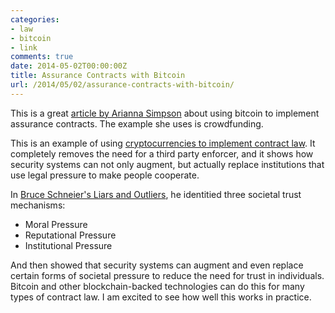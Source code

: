 ```yaml
---
categories:
- law
- bitcoin
- link
comments: true
date: 2014-05-02T00:00:00Z
title: Assurance Contracts with Bitcoin
url: /2014/05/02/assurance-contracts-with-bitcoin/
---
```


This is a great [article by Arianna Simpson](http://www.ariannasimpson.com/game-theory-assurance-contracts) about using bitcoin to implement assurance contracts. The example she uses is crowdfunding. 

This is an example of using [cryptocurrencies to implement contract law](/blog/2014/02/23/how-contract-law-could-become-a-form-of-computing/). It completely removes the need for a third party enforcer, and it shows how security systems can not only augment, but actually replace institutions that use legal pressure to make people cooperate.

In [Bruce Schneier's Liars and Outliers](http://amzn.com/1118143302), he identitied three societal trust mechanisms:

 - Moral Pressure
 - Reputational Pressure
 - Institutional Pressure

And then showed that security systems can augment and even replace certain forms of societal pressure to reduce the need for trust in individuals. Bitcoin and other blockchain-backed technologies can do this for many types of contract law. I am excited to see how well this works in practice.

